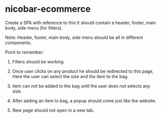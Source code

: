# nicobar-ecommerce
Create a SPA with reference to this 
It should contain a header, footer, main body, side menu (for filters).

Note: Header, footer, main body, side menu should be all in different components.

Point to remember: 
1. Filters should be working

2. Once user clicks on any product he should be redirected to this page, Here the user can select the size and the item to the bag.

3. item can not be added to the bag until the user does not selects any size.
4. After adding an item to bag, a popup should come just like the website.
5. New page should not open in a new tab.
